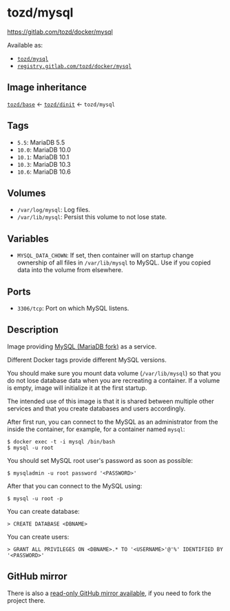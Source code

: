 # tozd/mysql

<https://gitlab.com/tozd/docker/mysql>

Available as:

- [`tozd/mysql`](https://hub.docker.com/r/tozd/mysql)
- [`registry.gitlab.com/tozd/docker/mysql`](https://gitlab.com/tozd/docker/mysql/container_registry)

## Image inheritance

[`tozd/base`](https://gitlab.com/tozd/docker/base) ← [`tozd/dinit`](https://gitlab.com/tozd/docker/dinit) ← `tozd/mysql`

## Tags

- `5.5`: MariaDB 5.5
- `10.0`: MariaDB 10.0
- `10.1`: MariaDB 10.1
- `10.3`: MariaDB 10.3
- `10.6`: MariaDB 10.6

## Volumes

- `/var/log/mysql`: Log files.
- `/var/lib/mysql`: Persist this volume to not lose state.

## Variables

- `MYSQL_DATA_CHOWN`: If set, then container will on startup change ownership of all files in `/var/lib/mysql` to MySQL. Use if you copied data into the volume from elsewhere.

## Ports

- `3306/tcp`: Port on which MySQL listens.

## Description

Image providing [MySQL (MariaDB fork)](https://mariadb.org/) as a service.

Different Docker tags provide different MySQL versions.

You should make sure you mount data volume (`/var/lib/mysql`) so that you do not
lose database data when you are recreating a container. If a volume is empty, image
will initialize it at the first startup.

The intended use of this image is that it is shared between multiple other services
and that you create databases and users accordingly.

After first run, you can connect to the MySQL as an administrator from the inside
the container, for example, for a container named `mysql`:

```
$ docker exec -t -i mysql /bin/bash
$ mysql -u root
```

You should set MySQL root user's password as soon as possible:

```
$ mysqladmin -u root password '<PASSWORD>'
```

After that you can connect to the MySQL using:

```
$ mysql -u root -p
```

You can create database:

```
> CREATE DATABASE <DBNAME>
```

You can create users:

```
> GRANT ALL PRIVILEGES ON <DBNAME>.* TO '<USERNAME>'@'%' IDENTIFIED BY '<PASSWORD>'
```

## GitHub mirror

There is also a [read-only GitHub mirror available](https://github.com/tozd/docker-mysql),
if you need to fork the project there.
